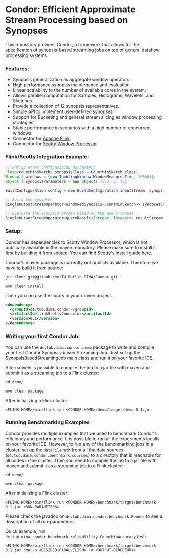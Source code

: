 # Condor: Efficient Approximate Stream Processing based on Synopses

This repository provides Condor, a framework that allows for the specification of synopsis-based streaming jobs on top of general dataflow processing systems.

### Features:
- Synopsis generalization as aggregate window operators.
- High performance synopsis maintenance and evaluation. 
- Linear scalability to the number of available cores in the system.
- Allows parallel computation for Samples, Histograms, Wavelets, and Sketches.
- Provide a collection of 12 synopsis representatives. 
- Simple API to implement user-defined synopses.
- Support for Bucketing and general stream slicing as window processing strategies.
- Stable performance in scenarios with a high number of concurrent windows.
- Connector for [Apache Flink](https://flink.apache.org/).
- Connector for [Scotty Window Processor](https://github.com/TU-Berlin-DIMA/scotty-window-processor/).

### Flink/Scotty Integration Example:

```java
// Set up other configuration parameters
Class<CountMinSketch> synopsisClass = CountMinSketch.class;
Window[] windows = {new TumblingWindow(WindowMeasure.Time, 10000)};
Object[] synopsisParameters = new Object[]{633, 5, 7L};

BuildConfiguration config = new BuildConfiguration(inputStream, synopsisClass, windows, synopsisParameters, parallelism);

// Build the synopses
SingleOutputStreamOperator<WindowedSynopsis<CountMinSketch>> synopsesStream = SynopsisBuilder.build(env, config);

// Evaluate the synopsis stream based on the query stream
SingleOutputStreamOperator<QueryResult<Integer, Integer>> resultStream = ApproximateDataAnalytics.queryLatest(synopsesStream, queryStream, new QueryCountMin());
```

### Setup:
Condor has dependencies to Scotty Window Processor, which is not publically available in the maven repository. Please make sure to install it first by building it from source.
You can find Scotty's install guide [here](https://github.com/TU-Berlin-DIMA/scotty-window-processor/). 

Condor's maven package is currently not publicly available.
Therefore we have to build it from source:

`
git clone git@github.com:TU-Berlin-DIMA/Condor.git
`

`
mvn clean install
`

Then you can use the library in your maven project.

```xml
<dependency> 
  <groupId>de.tub.dima.condor</groupId>
  <artifactId>flinkScottyConnector</artifactId>
  <version>0.1</version>
</dependency>
```

### Writing your first Condor Job:
You can use the `de.tub.dima.condor.demo` package to write and compile your first Condor Synopsis-based Streaming Job. 
Just set up the SynopsisBasedStreamingJob main class and run it on your favorite IDE.

Alternatively is possible to compile the job to a jar file with maven and submit it as a streaming job to a Flink cluster:

`
cd demo/
`

`
mvn clean package
`

After initializing a Flink cluster:

`
<FLINK-HOME>/bin/flink run <CONDOR-HOME>/demo/target/demo-0.1.jar
`

### Running Benchmarking Examples
Condor provides multiple examples that we used to benchmark Condor's efficiency and performance. It is possible to run all the experiments locally on your favorite IDE.
However, to run any of the benchmarking jobs in a cluster, set up the `dataFilePath` from all the data sources (`de.tub.dima.condor.benchmark.sources`) to a directory that is reachable for all nodes in the cluster. Then you need to compile the job to a jar file with maven and submit it as a streaming job to a Flink cluster:

`
cd demo/
`

`
mvn clean package
`

After initializing a Flink cluster:

`
<FLINK-HOME>/bin/flink run <CONDOR-HOME>/benchmark/target/benchmark-0.1.jar <RUN-PARAMETERS>
`

Please check the javadoc on `de.tub.dima.condor.benchmark.Runner` to see a description of all run-parameters.

Quick example, run `de.tub.dima.condor.benchmark.reliablility.CountMinAccuracy` test:

`
<FLINK-HOME>/bin/flink run <CONDOR-HOME>/benchmark/target/benchmark-0.1.jar cma -p <DESIRED-PARALLELISM> -o <OUTPUT-DIRECTORY>
`
